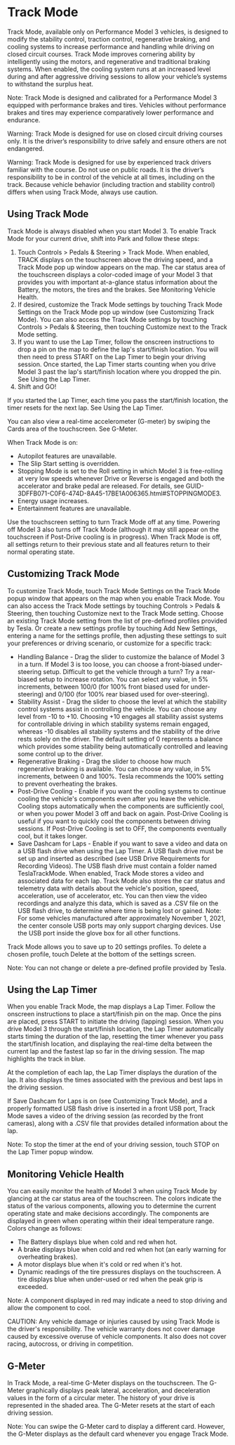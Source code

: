 # Track Mode

Track Mode, available only on Performance Model 3 vehicles, is designed to modify the stability control, traction control, regenerative braking, and cooling systems to increase performance and handling while driving on closed circuit courses. Track Mode improves cornering ability by intelligently using the motors, and regenerative and traditional braking systems. When enabled, the cooling system runs at an increased level during and after aggressive driving sessions to allow your vehicle’s systems to withstand the surplus heat.

Note: Track Mode is designed and calibrated for a Performance Model 3 equipped with performance brakes and tires. Vehicles without performance brakes and tires may experience comparatively lower performance and endurance.

Warning: Track Mode is designed for use on closed circuit driving courses only. It is the driver’s responsibility to drive safely and ensure others are not endangered.

Warning: Track Mode is designed for use by experienced track drivers familiar with the course. Do not use on public roads. It is the driver’s responsibility to be in control of the vehicle at all times, including on the track. Because vehicle behavior (including traction and stability control) differs when using Track Mode, always use caution.


## Using Track Mode

Track Mode is always disabled when you start Model 3. To enable Track Mode for your current drive, shift into Park and follow these steps:
1. Touch Controls > Pedals & Steering > Track Mode.
When enabled, TRACK displays on the touchscreen above the driving speed, and a Track Mode pop up window appears on the map. The car status area of the touchscreen displays a color-coded image of your Model 3 that provides you with important at-a-glance status information about the Battery, the motors, the tires and the brakes. See Monitoring Vehicle Health.
2. If desired, customize the Track Mode settings by touching Track Mode Settings on the Track Mode pop up window (see Customizing Track Mode). You can also access the Track Mode settings by touching Controls > Pedals & Steering, then touching Customize next to the Track Mode setting.
3. If you want to use the Lap Timer, follow the onscreen instructions to drop a pin on the map to define the lap's start/finish location. You will then need to press START on the Lap Timer to begin your driving session. Once started, the Lap Timer starts counting when you drive Model 3 past the lap's start/finish location where you dropped the pin. See Using the Lap Timer.
4. Shift and GO!

If you started the Lap Timer, each time you pass the start/finish location, the timer resets for the next lap. See Using the Lap Timer.

You can also view a real-time accelerometer (G-meter) by swiping the Cards area of the touchscreen. See G-Meter.

When Track Mode is on:
- Autopilot features are unavailable.
- The Slip Start setting is overridden.
- Stopping Mode is set to the Roll setting in which Model 3 is free-rolling at very low speeds whenever Drive or Reverse is engaged and both the accelerator and brake pedal are released. For details, see GUID-3DFFB071-C0F6-474D-8A45-17BE1A006365.html#STOPPINGMODE3.
- Energy usage increases.
- Entertainment features are unavailable.

Use the touchscreen setting to turn Track Mode off at any time. Powering off Model 3 also turns off Track Mode (although it may still appear on the touchscreen if Post-Drive cooling is in progress). When Track Mode is off, all settings return to their previous state and all features return to their normal operating state.


## Customizing Track Mode

To customize Track Mode, touch Track Mode Settings on the Track Mode popup window that appears on the map when you enable Track Mode. You can also access the Track Mode settings by touching Controls > Pedals & Steering, then touching Customize next to the Track Mode setting. Choose an existing Track Mode setting from the list of pre-defined profiles provided by Tesla. Or create a new settings profile by touching Add New Settings, entering a name for the settings profile, then adjusting these settings to suit your preferences or driving scenario, or customize for a specific track:
- Handling Balance - Drag the slider to customize the balance of Model 3 in a turn. If Model 3 is too loose, you can choose a front-biased under-steering setup. Difficult to get the vehicle through a turn? Try a rear-biased setup to increase rotation. You can select any value, in 5% increments, between 100/0 (for 100% front biased used for under-steering) and 0/100 (for 100% rear biased used for over-steering).
- Stability Assist - Drag the slider to choose the level at which the stability control systems assist in controlling the vehicle. You can choose any level from -10 to +10. Choosing +10 engages all stability assist systems for controllable driving in which stability systems remain engaged, whereas -10 disables all stability systems and the stability of the drive rests solely on the driver. The default setting of 0 represents a balance which provides some stability being automatically controlled and leaving some control up to the driver.
- Regenerative Braking - Drag the slider to choose how much regenerative braking is available. You can choose any value, in 5% increments, between 0 and 100%. Tesla recommends the 100% setting to prevent overheating the brakes.
- Post-Drive Cooling - Enable if you want the cooling systems to continue cooling the vehicle's components even after you leave the vehicle. Cooling stops automatically when the components are sufficiently cool, or when you power Model 3 off and back on again. Post-Drive Cooling is useful if you want to quickly cool the components between driving sessions. If Post-Drive Cooling is set to OFF, the components eventually cool, but it takes longer.
- Save Dashcam for Laps - Enable if you want to save a video and data on a USB flash drive when using the Lap Timer. A USB flash drive must be set up and inserted as described (see USB Drive Requirements for Recording Videos). The USB flash drive must contain a folder named TeslaTrackMode. When enabled, Track Mode stores a video and associated data for each lap. Track Mode also stores the car status and telemetry data with details about the vehicle's position, speed, acceleration, use of accelerator, etc. You can then view the video recordings and analyze this data, which is saved as a .CSV file on the USB flash drive, to determine where time is being lost or gained.
Note: For some vehicles manufactured after approximately November 1, 2021, the center console USB ports may only support charging devices. Use the USB port inside the glove box for all other functions.

Track Mode allows you to save up to 20 settings profiles. To delete a chosen profile, touch Delete at the bottom of the settings screen.

Note: You can not change or delete a pre-defined profile provided by Tesla.


## Using the Lap Timer

When you enable Track Mode, the map displays a Lap Timer. Follow the onscreen instructions to place a start/finish pin on the map. Once the pins are placed, press START to initiate the driving (lapping) session. When you drive Model 3 through the start/finish location, the Lap Timer automatically starts timing the duration of the lap, resetting the timer whenever you pass the start/finish location, and displaying the real-time delta between the current lap and the fastest lap so far in the driving session. The map highlights the track in blue.

At the completion of each lap, the Lap Timer displays the duration of the lap. It also displays the times associated with the previous and best laps in the driving session.

If Save Dashcam for Laps is on (see Customizing Track Mode), and a properly formatted USB flash drive is inserted in a front USB port, Track Mode saves a video of the driving session (as recorded by the front cameras), along with a .CSV file that provides detailed information about the lap.

Note: To stop the timer at the end of your driving session, touch STOP on the Lap Timer popup window.


## Monitoring Vehicle Health

You can easily monitor the health of Model 3 when using Track Mode by glancing at the car status area of the touchscreen. The colors indicate the status of the various components, allowing you to determine the current operating state and make decisions accordingly. The components are displayed in green when operating within their ideal temperature range. Colors change as follows:
- The Battery displays blue when cold and red when hot.
- A brake displays blue when cold and red when hot (an early warning for overheating brakes).
- A motor displays blue when it's cold or red when it's hot.
- Dynamic readings of the tire pressures displays on the touchscreen. A tire displays blue when under-used or red when the peak grip is exceeded.

Note: A component displayed in red may indicate a need to stop driving and allow the component to cool.

CAUTION: Any vehicle damage or injuries caused by using Track Mode is the driver's responsibility. The vehicle warranty does not cover damage caused by excessive overuse of vehicle components. It also does not cover racing, autocross, or driving in competition.


## G-Meter

In Track Mode, a real-time G-Meter displays on the touchscreen. The G-Meter graphically displays peak lateral, acceleration, and deceleration values in the form of a circular meter. The history of your drive is represented in the shaded area. The G-Meter resets at the start of each driving session.

Note: You can swipe the G-Meter card to display a different card. However, the G-Meter displays as the default card whenever you engage Track Mode.